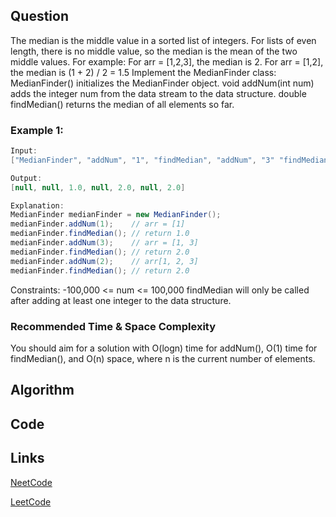 ## Question
The median is the middle value in a sorted list of integers. For lists of even length, there is no middle value, so the median is the mean of the two middle values.
For example:
For arr = [1,2,3], the median is 2.
For arr = [1,2], the median is (1 + 2) / 2 = 1.5
Implement the MedianFinder class:
MedianFinder() initializes the MedianFinder object.
void addNum(int num) adds the integer num from the data stream to the data structure.
double findMedian() returns the median of all elements so far.
### Example 1:


```java
Input:
["MedianFinder", "addNum", "1", "findMedian", "addNum", "3" "findMedian", "addNum", "2", "findMedian"]

Output:
[null, null, 1.0, null, 2.0, null, 2.0]

Explanation:
MedianFinder medianFinder = new MedianFinder();
medianFinder.addNum(1);    // arr = [1]
medianFinder.findMedian(); // return 1.0
medianFinder.addNum(3);    // arr = [1, 3]
medianFinder.findMedian(); // return 2.0
medianFinder.addNum(2);    // arr[1, 2, 3]
medianFinder.findMedian(); // return 2.0

```
Constraints:
-100,000 <= num <= 100,000
findMedian will only be called after adding at least one integer to the data structure.


### Recommended Time & Space Complexity

You should aim for a solution with O(logn) time for addNum(), O(1) time for findMedian(), and O(n) space, where n is the current number of elements.






## Algorithm

## Code

## Links

[NeetCode](https://neetcode.io/problems/find-median-in-a-data-stream)

[LeetCode](https://leetcode.com/problems/find-median-in-a-data-stream)
